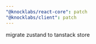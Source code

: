 ```yaml
---
"@knocklabs/react-core": patch
"@knocklabs/client": patch
---
```


migrate zustand to tanstack store
